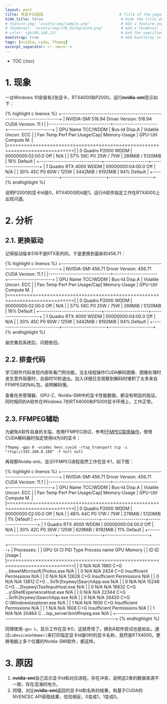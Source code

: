```yaml
---
layout: post
title: 多显卡Id混乱                                  # Title of the page
hide_title: false                                   # Hide the title when displaying the post, but shown in lists of posts
# feature-img: "assets/img/sample.png"              # Add a feature-image to the post
# thumbnail: "assets/img/stb_background.png"        # Add a thumbnail image on blog view
# color: rgb(80,140,22)                             # Add the specified color as feature image, and change link colors in post
bootstrap: true                                     # Add bootstrap to the page
tags: [nvidia, cuda, ffmpeg]
excerpt_separator: <!--more-->
---
```


<!--more-->
* TOC
{:toc}

# 1. 现象

一台Windows 10安装有2张显卡，RTX4000和P2000，运行**nvidia-smi**显示如下：

{% highlight c linenos %}
+-----------------------------------------------------------------------------+
| NVIDIA-SMI 516.94       Driver Version: 516.94       CUDA Version: 11.1     |
|-------------------------------+----------------------+----------------------+
| GPU  Name            TCC/WDDM | Bus-Id        Disp.A | Volatile Uncorr. ECC |
| Fan  Temp  Perf  Pwr:Usage/Cap|         Memory-Usage | GPU-Util  Compute M. |
|===============================+======================+======================|
|   0  Quadro P2000       WDDM  | 00000000:02:00.0 Off |                  N/A |
| 57%   56C    P0    25W /  75W |    289MiB /  5120MiB |     18%      Default |
+-------------------------------+----------------------+----------------------+
|   1  Quadro RTX 4000    WDDM  | 00000000:04:00.0 Off |                  N/A |
| 30%   45C    P0    60W / 125W |   3442MiB /  8192MiB |     94%      Default |
+-------------------------------+----------------------+----------------------+
{% endhighlight %}

说明P2000的显卡Id是0，RTX4000的Id是1。运行A软件指定工作在RTX4000上出现闪退。

# 2. 分析

## 2.1. 更换驱动

记得驱动版本516不是RTX系列的，于是更换到最新的456.71：

{% highlight c linenos %}
+-----------------------------------------------------------------------------+
| NVIDIA-SMI 456.71       Driver Version: 456.71       CUDA Version: 11.1     |
|-------------------------------+----------------------+----------------------+
| GPU  Name            TCC/WDDM | Bus-Id        Disp.A | Volatile Uncorr. ECC |
| Fan  Temp  Perf  Pwr:Usage/Cap|         Memory-Usage | GPU-Util  Compute M. |
|===============================+======================+======================|
|   0  Quadro P2000       WDDM  | 00000000:02:00.0 Off |                  N/A |
| 57%   56C    P0    25W /  75W |    289MiB /  5120MiB |     18%      Default |
+-------------------------------+----------------------+----------------------+
|   1  Quadro RTX 4000    WDDM  | 00000000:04:00.0 Off |                  N/A |
| 30%   45C    P0    60W / 125W |   3442MiB /  8192MiB |     94%      Default |
+-------------------------------+----------------------+----------------------+
{% endhighlight %}

装完重启系统后，问题依旧。

## 2.2. 排查代码

学习软件代码发现内部有看门狗功能，当主线程操作CUDA解码图像、图像处理时发生意外阻塞时，会超时10秒退出。加入详细日志观察到解码时堆积了太多来自FFMPEG的NAL包，说明解码慢。

查看任务管理器、GPU-Z、Nvidia-SMI中的显卡性能数据，都没有明显的指证。同时相同的A软件在Windows 7的RTX4000和P5000显卡环境上，工作正常。

## 2.3. FFMPEG辅助

为避免A软件自身的关隘，改用FFMPEG测试，参考[FFMPEG常用操作](https://hubugui.github.io/2018/05/30/FFMPEG%E5%B8%B8%E7%94%A8%E6%93%8D%E4%BD%9C.html)，使用CUDA解码器时指定使用Id为0的显卡：

`ffmpeg -gpu 0 -vcodec hevc_cuvid -rtsp_transport tcp -i "rtsp://192.168.8.168" -f null null`

再观察Nvidia-smi，显示FFMPEG进程竟然工作在显卡1，如下图：

{% highlight c linenos %}
+-----------------------------------------------------------------------------+
| NVIDIA-SMI 456.71       Driver Version: 456.71       CUDA Version: 11.1     |
|-------------------------------+----------------------+----------------------+
| GPU  Name            TCC/WDDM | Bus-Id        Disp.A | Volatile Uncorr. ECC |
| Fan  Temp  Perf  Pwr:Usage/Cap|         Memory-Usage | GPU-Util  Compute M. |
|===============================+======================+======================|
|   0  Quadro P2000       WDDM  | 00000000:02:00.0 Off |                  N/A |
| 49%   44C    P0    17W /  75W |    278MiB /  5120MiB |      1%      Default |
+-------------------------------+----------------------+----------------------+
|   1  Quadro RTX 4000    WDDM  | 00000000:04:00.0 Off |                  N/A |
| 30%   42C    P0    36W / 125W |    629MiB /  8192MiB |     11%      Default |
+-------------------------------+----------------------+----------------------+

+-----------------------------------------------------------------------------+
| Processes:                                                                  |
|  GPU   GI   CI        PID   Type   Process name                  GPU Memory |
|        ID   ID                                                   Usage      |
|=============================================================================|
|    0   N/A  N/A      1980    C+G   ...bbwe\Microsoft.Photos.exe    N/A      |
|    0   N/A  N/A      2424    C+G   Insufficient Permissions        N/A      |
|    0   N/A  N/A     12628    C+G   Insufficient Permissions        N/A      |
|    0   N/A  N/A     13812    C+G   ...5n1h2txyewy\SearchApp.exe    N/A      |
|    0   N/A  N/A     15248    C+G   ...2txyewy\TextInputHost.exe    N/A      |
|    0   N/A  N/A     18832    C+G   ...y\ShellExperienceHost.exe    N/A      |
|    0   N/A  N/A     22344    C+G   ...5n1h2txyewy\SearchApp.exe    N/A      |
|    0   N/A  N/A     26420    C+G   C:\Windows\explorer.exe         N/A      |
|    1   N/A  N/A      1600    C+G   Insufficient Permissions        N/A      |
|    1   N/A  N/A      1608    C+G   Insufficient Permissions        N/A      |
|    1   N/A  N/A     20464      C   ...tsp_server\bin\ffmpeg.exe    N/A      |
+-----------------------------------------------------------------------------+
{% endhighlight %}

同理使用`-gpu 1`，显示工作在显卡0，这就奇怪了。换到A软件尝试也是如此，通过`cuDeviceGetName()`来打印指定显卡Id是0时的显卡名称，竟然是RTX4000。更换电脑上多个位置的Nvidia-SMI软件，都这样。

# 3. 原因

1. **nvidia-smi**自己显示显卡Id和对应进程，存在冲突，说明这2者的数据来源不一致，存在混淆的地方。
2. 同理，对比**nvidia-smi**返回的显卡Id和名称的结果，和基于CUDA的NVENCEC API获取结果，恰恰相反，0变成1，1变成0。